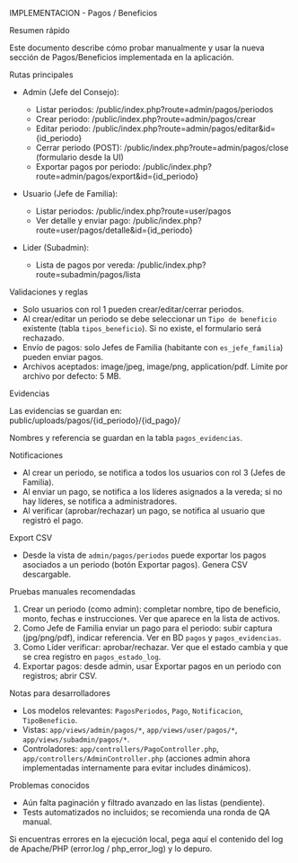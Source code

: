 IMPLEMENTACION - Pagos / Beneficios

Resumen rápido

Este documento describe cómo probar manualmente y usar la nueva sección de Pagos/Beneficios implementada en la aplicación.

Rutas principales

- Admin (Jefe del Consejo):
  - Listar periodos: /public/index.php?route=admin/pagos/periodos
  - Crear periodo: /public/index.php?route=admin/pagos/crear
  - Editar periodo: /public/index.php?route=admin/pagos/editar&id={id_periodo}
  - Cerrar periodo (POST): /public/index.php?route=admin/pagos/close (formulario desde la UI)
  - Exportar pagos por periodo: /public/index.php?route=admin/pagos/export&id={id_periodo}

- Usuario (Jefe de Familia):
  - Listar periodos: /public/index.php?route=user/pagos
  - Ver detalle y enviar pago: /public/index.php?route=user/pagos/detalle&id={id_periodo}

- Lider (Subadmin):
  - Lista de pagos por vereda: /public/index.php?route=subadmin/pagos/lista

Validaciones y reglas

- Solo usuarios con rol 1 pueden crear/editar/cerrar periodos.
- Al crear/editar un periodo se debe seleccionar un `Tipo de beneficio` existente (tabla `tipos_beneficio`). Si no existe, el formulario será rechazado.
- Envío de pagos: solo Jefes de Familia (habitante con `es_jefe_familia`) pueden enviar pagos.
- Archivos aceptados: image/jpeg, image/png, application/pdf. Límite por archivo por defecto: 5 MB.

Evidencias

Las evidencias se guardan en:
public/uploads/pagos/{id_periodo}/{id_pago}/

Nombres y referencia se guardan en la tabla `pagos_evidencias`.

Notificaciones

- Al crear un periodo, se notifica a todos los usuarios con rol 3 (Jefes de Familia).
- Al enviar un pago, se notifica a los líderes asignados a la vereda; si no hay líderes, se notifica a administradores.
- Al verificar (aprobar/rechazar) un pago, se notifica al usuario que registró el pago.

Export CSV

- Desde la vista de `admin/pagos/periodos` puede exportar los pagos asociados a un periodo (botón Exportar pagos). Genera CSV descargable.

Pruebas manuales recomendadas

1. Crear un periodo (como admin): completar nombre, tipo de beneficio, monto, fechas e instrucciones. Ver que aparece en la lista de activos.
2. Como Jefe de Familia enviar un pago para el periodo: subir captura (jpg/png/pdf), indicar referencia. Ver en BD `pagos` y `pagos_evidencias`.
3. Como Líder verificar: aprobar/rechazar. Ver que el estado cambia y que se crea registro en `pagos_estado_log`.
4. Exportar pagos: desde admin, usar Exportar pagos en un periodo con registros; abrir CSV.

Notas para desarrolladores

- Los modelos relevantes: `PagosPeriodos`, `Pago`, `Notificacion`, `TipoBeneficio`.
- Vistas: `app/views/admin/pagos/*`, `app/views/user/pagos/*`, `app/views/subadmin/pagos/*`.
- Controladores: `app/controllers/PagoController.php`, `app/controllers/AdminController.php` (acciones admin ahora implementadas internamente para evitar includes dinámicos).

Problemas conocidos

- Aún falta paginación y filtrado avanzado en las listas (pendiente).
- Tests automatizados no incluidos; se recomienda una ronda de QA manual.

Si encuentras errores en la ejecución local, pega aquí el contenido del log de Apache/PHP (error.log / php_error_log) y lo depuro.
